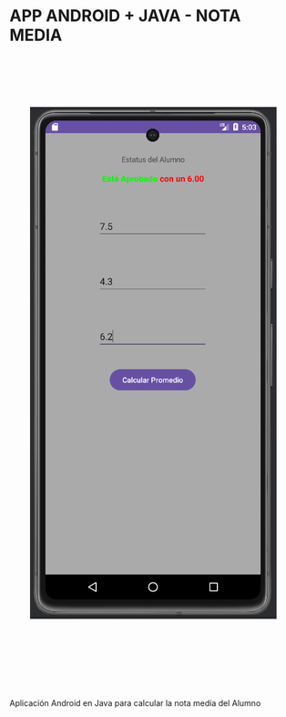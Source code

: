 # APP ANDROID + JAVA -  NOTA MEDIA

<br>
 <h1 align="center">
  <br>
  <img src="https://github.com/IvBanzaga/Android_Media_Alumno/blob/master/img/captura.png" alt="Android Studio">
  <br>
  <br>
</h1>
<br>
<br>

<ol>
  <!--<li><a href="https://dbdocs.io/ivan.cpweb/urbanManager" target="_blank">Documentación Base de datos de UrbanManager</a></li>-->
</ol>

<br>
<p>Aplicación Android en Java para calcular la nota media del Alumno
 </p>
<br>
